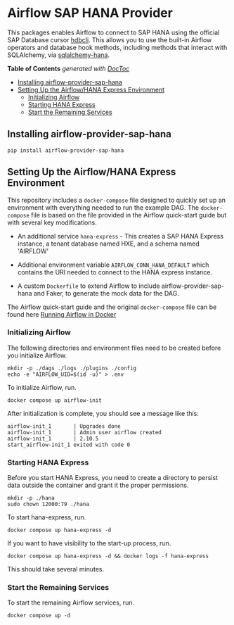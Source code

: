# Airflow SAP HANA Provider
This packages enables Airflow to connect to SAP HANA using the official SAP Database cursor [hdbcli](https://pypi.org/project/hdbcli/).
This allows you to use the built-in Airflow operators and database hook methods, including methods that interact with
SQLAlchemy, via [sqlalchemy-hana](https://github.com/SAP/sqlalchemy-hana).

<!-- START doctoc generated TOC please keep comment here to allow auto update -->
<!-- DON'T EDIT THIS SECTION, INSTEAD RE-RUN doctoc TO UPDATE -->
**Table of Contents**  *generated with [DocToc](https://github.com/thlorenz/doctoc)*

- [Installing airflow-provider-sap-hana](#installing-airflow-provider-sap-hana)
- [Setting Up the Airflow/HANA Express Environment](#setting-up-the-airflowhana-express-environment)
  - [Initializing Airflow](#initializing-airflow)
  - [Starting HANA Express](#starting-hana-express)
  - [Start the Remaining Services](#start-the-remaining-services)

<!-- END doctoc generated TOC please keep comment here to allow auto update -->

## Installing airflow-provider-sap-hana
~~~
pip install airflow-provider-sap-hana
~~~
## Setting Up the Airflow/HANA Express Environment

This repository includes a `docker-compose` file designed to quickly set up an environment with everything needed to run
the example DAG. The `docker-compose` file is based on the file provided in the Airflow quick-start guide but with several
key modifications.

* An additional service `hana-express` - This creates a SAP HANA Express instance, a tenant database named HXE,
and a schema named 'AIRFLOW'

* Additional environment variable `AIRFLOW_CONN_HANA_DEFAULT` which contains the URI needed to connect to the HANA express instance.
* A custom `Dockerfile` to extend Airflow to include airflow-provider-sap-hana and Faker, to generate the mock data for the DAG.

The Airflow quick-start guide and the original `docker-compose` file can be found here  [Running Airflow in Docker](https://airflow.apache.org/docs/apache-airflow/stable/howto/docker-compose/index.html)
### Initializing Airflow
The following directories and environment files need to be created before you initialize Airflow.
~~~
mkdir -p ./dags ./logs ./plugins ./config
echo -e "AIRFLOW_UID=$(id -u)" > .env
~~~
To initialize Airflow, run.
~~~
docker compose up airflow-init
~~~
After initialization is complete, you should see a message like this:
~~~
airflow-init_1       | Upgrades done
airflow-init_1       | Admin user airflow created
airflow-init_1       | 2.10.5
start_airflow-init_1 exited with code 0
~~~

### Starting HANA Express
Before you start HANA Express, you need to create a directory to persist data outside the container and grant
it the proper permissions.

~~~
mkdir -p ./hana
sudo chown 12000:79 ./hana
~~~
To start hana-express, run.
~~~
docker compose up hana-express -d
~~~
If you want to have visibility to the start-up process, run.
~~~
docker compose up hana-express -d && docker logs -f hana-express
~~~
This should take several minutes.

### Start the Remaining Services

To start the remaining Airflow services, run.
~~~
docker compose up -d
~~~
